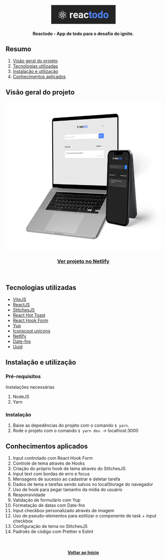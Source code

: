 <div id="top" align="center">
  <div>
    <img src="github/images/logo.png" alt="Logo" width="209" height="61">
  </div>
  <h4 align="center">Reactodo - App de todo para o desafio do ignite.</h4>
</div>

## Resumo

<ol>
  <li><a href="#visão-geral-do-projeto">Visão geral do projeto</a></li>
  <li><a href="#tecnologias-utilizadas">Tecnologias utilizadas</a></li>
  <li><a href="#instalação-e-utilização">Instalação e utilização</a></li>
  <li><a href="#conhecimentos-aplicados">Conhecimentos aplicados</a></li>
</ol>

## Visão geral do projeto

<div align="center">
  <img src="github/images/preview.png" alt="project preview" width="704" height="482">  
</div>
<div align="center">
  <h3>
    <a href="https://ivantodo.netlify.app/">Ver projeto no Netlify</a>
  </h3>
</div>

</br>

## Tecnologias utilizadas

- [ViteJS](https://vitejs.dev/)
- [ReactJS](https://reactjs.org/)
- [StitchesJS](https://stitches.dev/docs/introduction)
- [React Hot Toast](https://react-hot-toast.com/)
- [React Hook Form](https://react-hook-form.com/)
- [Yup](https://www.npmjs.com/package/yup)
- [Iconscout unicons](https://iconscout.com/unicons/explore/line)
- [Netlify](https://app.netlify.com/)
- [Date-fns](https://date-fns.org/)
- [Uuid](https://www.uuidgenerator.net/version4)

## Instalação e utilização

### Pré-requisitos

Instalações necessárias

1. NodeJS
2. Yarn

### Instalação

1. Baixe as depedências do projeto com o comando `$ yarn`.
2. Rode o projeto com o comando `$ yarn dev`. -> localhost:3000

## Conhecimentos aplicados

1. Input controlado com React Hook Form
2. Controle de tema através de Hooks
3. Criação do próprio hook de tema através do StitchesJS
4. Input text com bordas de erro e focus
5. Mensagens de sucesso ao cadastrar e deletar tarefa
6. Dados de tema e tarefas sendo salvos no localStorage do navegador
7. Uso de hook para pegar tamanho da mídia do usuário
8. Responsividade
9. Validação de formulário com Yup
10. Formatação de datas com Date-fns
11. Input checkbox personalizado através de imagem
12. Uso de pseudo-elementos para estilizar o componente de task + input checkbox
13. Configuração de tema no StitchesJS
14. Padroẽs de código com Prettier e Eslint

</br>

<h4 align="center"><a href="#top">Voltar ao Início</a></h4>
